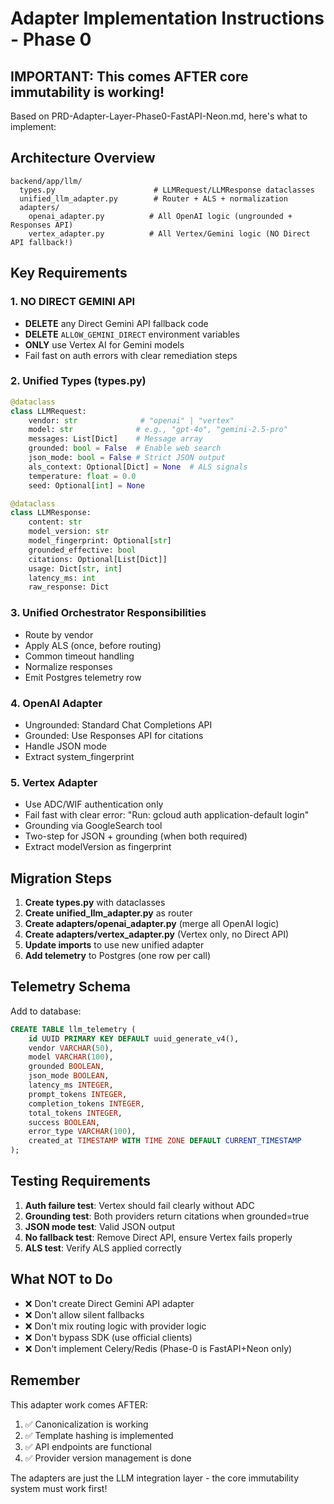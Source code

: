 # Adapter Implementation Instructions - Phase 0

## IMPORTANT: This comes AFTER core immutability is working!

Based on PRD-Adapter-Layer-Phase0-FastAPI-Neon.md, here's what to implement:

## Architecture Overview

```
backend/app/llm/
  types.py                      # LLMRequest/LLMResponse dataclasses
  unified_llm_adapter.py        # Router + ALS + normalization
  adapters/
    openai_adapter.py          # All OpenAI logic (ungrounded + Responses API)
    vertex_adapter.py          # All Vertex/Gemini logic (NO Direct API fallback!)
```

## Key Requirements

### 1. NO DIRECT GEMINI API
- **DELETE** any Direct Gemini API fallback code
- **DELETE** `ALLOW_GEMINI_DIRECT` environment variables
- **ONLY** use Vertex AI for Gemini models
- Fail fast on auth errors with clear remediation steps

### 2. Unified Types (types.py)
```python
@dataclass
class LLMRequest:
    vendor: str              # "openai" | "vertex"
    model: str              # e.g., "gpt-4o", "gemini-2.5-pro"
    messages: List[Dict]    # Message array
    grounded: bool = False  # Enable web search
    json_mode: bool = False # Strict JSON output
    als_context: Optional[Dict] = None  # ALS signals
    temperature: float = 0.0
    seed: Optional[int] = None

@dataclass
class LLMResponse:
    content: str
    model_version: str
    model_fingerprint: Optional[str]
    grounded_effective: bool
    citations: Optional[List[Dict]]
    usage: Dict[str, int]
    latency_ms: int
    raw_response: Dict
```

### 3. Unified Orchestrator Responsibilities
- Route by vendor
- Apply ALS (once, before routing)
- Common timeout handling
- Normalize responses
- Emit Postgres telemetry row

### 4. OpenAI Adapter
- Ungrounded: Standard Chat Completions API
- Grounded: Use Responses API for citations
- Handle JSON mode
- Extract system_fingerprint

### 5. Vertex Adapter
- Use ADC/WIF authentication only
- Fail fast with clear error: "Run: gcloud auth application-default login"
- Grounding via GoogleSearch tool
- Two-step for JSON + grounding (when both required)
- Extract modelVersion as fingerprint

## Migration Steps

1. **Create types.py** with dataclasses
2. **Create unified_llm_adapter.py** as router
3. **Create adapters/openai_adapter.py** (merge all OpenAI logic)
4. **Create adapters/vertex_adapter.py** (Vertex only, no Direct API)
5. **Update imports** to use new unified adapter
6. **Add telemetry** to Postgres (one row per call)

## Telemetry Schema

Add to database:
```sql
CREATE TABLE llm_telemetry (
    id UUID PRIMARY KEY DEFAULT uuid_generate_v4(),
    vendor VARCHAR(50),
    model VARCHAR(100),
    grounded BOOLEAN,
    json_mode BOOLEAN,
    latency_ms INTEGER,
    prompt_tokens INTEGER,
    completion_tokens INTEGER,
    total_tokens INTEGER,
    success BOOLEAN,
    error_type VARCHAR(100),
    created_at TIMESTAMP WITH TIME ZONE DEFAULT CURRENT_TIMESTAMP
);
```

## Testing Requirements

1. **Auth failure test**: Vertex should fail clearly without ADC
2. **Grounding test**: Both providers return citations when grounded=true
3. **JSON mode test**: Valid JSON output
4. **No fallback test**: Remove Direct API, ensure Vertex fails properly
5. **ALS test**: Verify ALS applied correctly

## What NOT to Do

- ❌ Don't create Direct Gemini API adapter
- ❌ Don't allow silent fallbacks
- ❌ Don't mix routing logic with provider logic
- ❌ Don't bypass SDK (use official clients)
- ❌ Don't implement Celery/Redis (Phase-0 is FastAPI+Neon only)

## Remember

This adapter work comes AFTER:
1. ✅ Canonicalization is working
2. ✅ Template hashing is implemented
3. ✅ API endpoints are functional
4. ✅ Provider version management is done

The adapters are just the LLM integration layer - the core immutability system must work first!